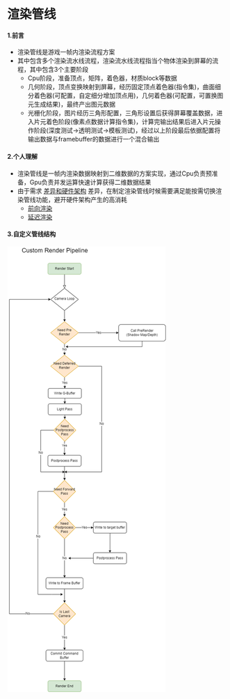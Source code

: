 # 渲染管线

#### 1.前言

- 渲染管线是游戏一帧内渲染流程方案
- 其中包含多个渲染流水线流程，渲染流水线流程指当个物体渲染到屏幕的流程，其中包含3个主要阶段
  - Cpu阶段，准备顶点，矩阵，着色器，材质block等数据
  - 几何阶段，顶点变换映射到屏幕，经历固定顶点着色器(指令集)，曲面细分着色器(可配置，自定细分增加顶点用)，几何着色器(可配置，可置换图元生成结果)，最终产出图元数据
  - 光栅化阶段，图片经历三角形配置，三角形设置后获得屏幕覆盖数据，进入片元着色阶段(像素点数据计算指令集)，计算完输出结果后进入片元操作阶段(深度测试->透明测试->模板测试)，经过以上阶段最后依据配置将输出数据与framebuffer的数据进行一个混合输出

#### 2.个人理解

- 渲染管线是一帧内渲染数据映射到二维数据的方案实现，通过Cpu负责预准备，Gpu负责并发运算快速计算获得二维数据结果
- 由于需求 [差异和硬件架构](..\..\..\..\basis\hardware\README.md) 差异，在制定渲染管线时候需要满足能按需切换渲染管线功能，避开硬件架构产生的高消耗
  -  [前向渲染](FORWARDRENDERING.md) 
  -  [延迟渲染](DEFERREDRENDERING.md) 

#### 3.自定义管线结构

![RenderPipeline](../../../../resources/renderpipeline_texture_framework.png)